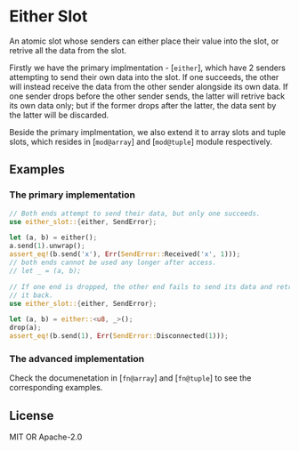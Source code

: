 # Either Slot

An atomic slot whose senders can either place their value into the slot, or retrive all the data from the slot.

Firstly we have the primary implmentation - [`either`], which have 2 senders attempting to send their own data into the slot. If one succeeds, the other will instead receive the data from the other sender alongside its own data. If one sender drops before the other sender sends, the latter will retrive back its own data only; but if the former drops after the latter, the data sent by the latter will be discarded.

Beside the primary implmentation, we also extend it to array slots and tuple slots, which resides in [`mod@array`] and [`mod@tuple`] module respectively.

## Examples

### The primary implementation

```rust
// Both ends attempt to send their data, but only one succeeds.
use either_slot::{either, SendError};

let (a, b) = either();
a.send(1).unwrap();
assert_eq!(b.send('x'), Err(SendError::Received('x', 1)));
// both ends cannot be used any longer after access.
// let _ = (a, b);
```

```rust
// If one end is dropped, the other end fails to send its data and retrives
// it back.
use either_slot::{either, SendError};

let (a, b) = either::<u8, _>();
drop(a);
assert_eq!(b.send(1), Err(SendError::Disconnected(1)));
```

### The advanced implementation

Check the documenetation in [`fn@array`] and [`fn@tuple`] to see the corresponding examples.

## License

MIT OR Apache-2.0
